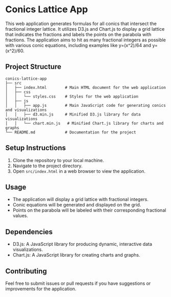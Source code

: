 # Conics Lattice App

This web application generates formulas for all conics that intersect the fractional integer lattice. It utilizes D3.js and Chart.js to display a grid lattice that indicates the fractions and labels the points on the parabola with fractions. The application aims to hit as many fractional integers as possible with various conic equations, including examples like y=(x^2)/64 and y=(x^2)/60.

## Project Structure

```
conics-lattice-app
├── src
│   ├── index.html        # Main HTML document for the web application
│   ├── css
│   │   └── styles.css    # Styles for the web application
│   ├── js
│   │   ├── app.js        # Main JavaScript code for generating conics and visualizations
│   │   ├── d3.min.js     # Minified D3.js library for data visualizations
│   │   └── chart.min.js   # Minified Chart.js library for charts and graphs
└── README.md             # Documentation for the project
```

## Setup Instructions

1. Clone the repository to your local machine.
2. Navigate to the project directory.
3. Open `src/index.html` in a web browser to view the application.

## Usage

- The application will display a grid lattice with fractional integers.
- Conic equations will be generated and displayed on the grid.
- Points on the parabola will be labeled with their corresponding fractional values.

## Dependencies

- D3.js: A JavaScript library for producing dynamic, interactive data visualizations.
- Chart.js: A JavaScript library for creating charts and graphs.

## Contributing

Feel free to submit issues or pull requests if you have suggestions or improvements for the application.